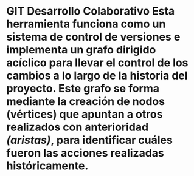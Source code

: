  # GIT Desarrollo Colaborativo Esta herramienta funciona como un sistema de control de versiones e implementa un __grafo dirigido acíclico__ para llevar el control de los cambios a lo largo de la historia del proyecto. Este grafo se forma mediante la creación de nodos (vértices) que apuntan a otros realizados con anterioridad _(aristas)_, para identificar cuáles fueron las acciones realizadas históricamente. 

